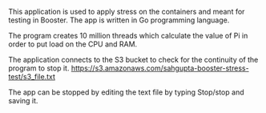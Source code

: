 This application is used to apply stress on the containers and meant for testing in Booster. The app is written in Go programming language.

The program creates 10 million threads which calculate the value of Pi in order to put load on the CPU and RAM.

The application connects to the S3 bucket to check for the continuity of the program to stop it.
https://s3.amazonaws.com/sahgupta-booster-stress-test/s3_file.txt

The app can be stopped by editing the text file by typing Stop/stop and saving it.
